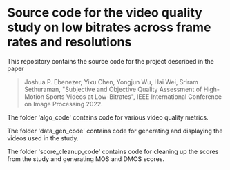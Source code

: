 # Source code for the video quality study on low bitrates across frame rates and resolutions

This repository contains the source code for the project described in the paper 
> Joshua P. Ebenezer, Yixu Chen, Yongjun Wu, Hai Wei, Sriram Sethuraman, "Subjective and Objective Quality Assessment of High-Motion Sports Videos at Low-Bitrates", IEEE International Conference on Image Processing 2022.
 

The folder 'algo_code' contains code for various video quality metrics.

The folder 'data_gen_code' contains code for generating and displaying the videos used in the study.

The folder 'score_cleanup_code' contains code for cleaning up the scores from the study and generating MOS and DMOS scores.



